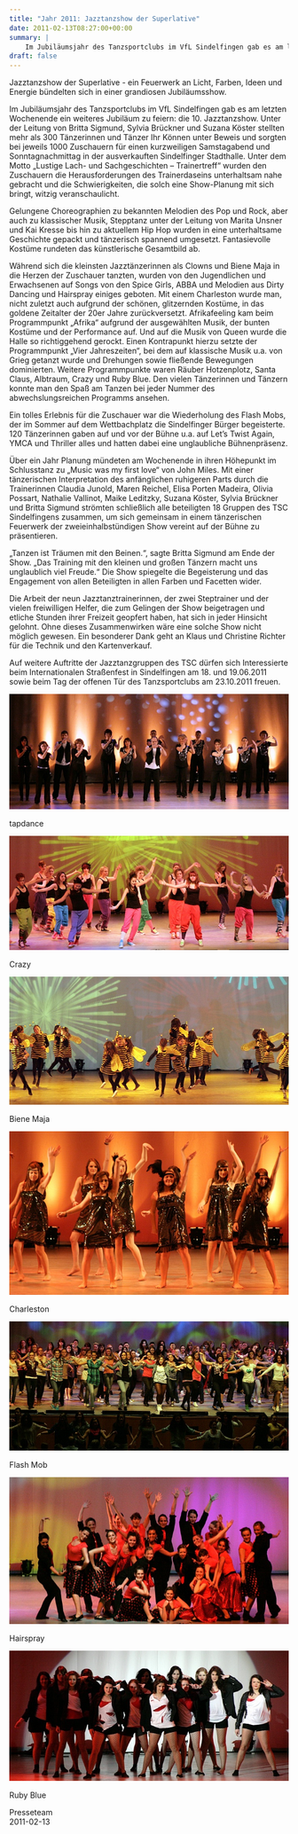 ```yaml
---
title: "Jahr 2011: Jazztanzshow der Superlative"
date: 2011-02-13T08:27:00+00:00
summary: |
    Im Jubiläumsjahr des Tanzsportclubs im VfL Sindelfingen gab es am letzten Wochenende ein weiteres Jubiläum zu feiern: die 10. Jazztanzshow.
draft: false
---
```


Jazztanzshow der Superlative - ein Feuerwerk an Licht, Farben, Ideen und Energie bündelten sich in einer grandiosen Jubiläumsshow.

Im Jubiläumsjahr des Tanzsportclubs im VfL Sindelfingen gab es am letzten Wochenende ein weiteres Jubiläum zu feiern: die 10. Jazztanzshow. Unter der Leitung von Britta Sigmund, Sylvia Brückner und Suzana Köster stellten mehr als 300 Tänzerinnen und Tänzer Ihr Können unter Beweis und sorgten bei jeweils 1000 Zuschauern für einen kurzweiligen Samstagabend und Sonntagnachmittag in der ausverkauften Sindelfinger Stadthalle. Unter dem Motto „Lustige Lach- und Sachgeschichten – Trainertreff“  wurden den Zuschauern die Herausforderungen des Trainerdaseins unterhaltsam nahe gebracht und die Schwierigkeiten, die solch eine Show-Planung mit sich bringt, witzig veranschaulicht.

Gelungene Choreographien zu bekannten Melodien des Pop und Rock, aber auch zu klassischer Musik, Stepptanz unter der Leitung von Marita Unsner und Kai Kresse bis hin zu aktuellem Hip Hop wurden in eine unterhaltsame Geschichte gepackt und tänzerisch spannend umgesetzt. Fantasievolle Kostüme rundeten das künstlerische Gesamtbild ab.

Während sich die kleinsten Jazztänzerinnen als Clowns und Biene Maja in die Herzen der Zuschauer tanzten, wurden von den Jugendlichen und Erwachsenen auf Songs von den Spice Girls, ABBA und Melodien aus Dirty Dancing und Hairspray einiges geboten. Mit einem Charleston wurde man, nicht zuletzt auch aufgrund der schönen, glitzernden Kostüme, in das goldene Zeitalter der 20er Jahre zurückversetzt. Afrikafeeling kam beim Programmpunkt „Afrika“ aufgrund der ausgewählten Musik, der bunten Kostüme und der Performance auf. Und auf die Musik von Queen wurde die Halle so richtiggehend gerockt. Einen Kontrapunkt hierzu setzte der Programmpunkt „Vier Jahreszeiten“, bei dem auf klassische Musik u.a. von Grieg  getanzt wurde und Drehungen sowie fließende Bewegungen dominierten. Weitere Programmpunkte waren Räuber Hotzenplotz, Santa Claus, Albtraum, Crazy und Ruby Blue. Den vielen Tänzerinnen und Tänzern konnte man den Spaß am Tanzen bei jeder Nummer des abwechslungsreichen Programms ansehen.

Ein tolles Erlebnis für die Zuschauer war die Wiederholung des Flash Mobs, der im Sommer auf dem Wettbachplatz die Sindelfinger Bürger begeisterte. 120 Tänzerinnen gaben auf und vor der Bühne u.a. auf Let’s Twist Again, YMCA und Thriller alles und hatten dabei eine unglaubliche Bühnenpräsenz.

Über ein Jahr Planung mündeten am Wochenende in ihren Höhepunkt im Schlusstanz zu „Music was my first love“ von John Miles. Mit einer tänzerischen Interpretation des anfänglichen ruhigeren Parts durch die Trainerinnen Claudia Junold, Maren Reichel, Elisa Porten Madeira, Olivia Possart, Nathalie Vallinot, Maike Leditzky, Suzana Köster, Sylvia Brückner und Britta Sigmund strömten schließlich alle beteiligten 18 Gruppen des TSC Sindelfingens zusammen, um sich gemeinsam in einem tänzerischen Feuerwerk der zweieinhalbstündigen Show vereint auf der Bühne zu präsentieren.

„Tanzen ist Träumen mit den Beinen.“, sagte Britta Sigmund am Ende der Show. „Das Training mit den kleinen und großen Tänzern macht uns unglaublich viel Freude.“ Die Show spiegelte die Begeisterung und das Engagement von allen Beteiligten in allen Farben und Facetten wider.

Die Arbeit der neun Jazztanztrainerinnen, der zwei Steptrainer und der vielen freiwilligen Helfer, die zum Gelingen der Show beigetragen und etliche Stunden ihrer Freizeit geopfert haben, hat sich in jeder Hinsicht gelohnt. Ohne dieses Zusammenwirken wäre eine solche Show nicht möglich gewesen. Ein besonderer Dank geht an Klaus und Christine Richter für die Technik und den Kartenverkauf.

Auf weitere Auftritte der Jazztanzgruppen des TSC dürfen sich Interessierte beim Internationalen Straßenfest in Sindelfingen am 18. und 19.06.2011 sowie beim Tag der offenen Tür des Tanzsportclubs am 23.10.2011 freuen.

![tapdance](tapdance.jpg)

tapdance

![Crazy](crazy.jpg)

Crazy

![files/vfl/2011/bienemaja.jpg](bienemaja.jpg)

Biene Maja

![Charleston](charleston.jpg)

Charleston

![flashmob](flashmob.jpg)

Flash Mob

![hairspray](hairspray.jpg)

Hairspray

![Ruby Blue](rubyblue.jpg)

Ruby Blue

Presseteam  
 2011-02-13


